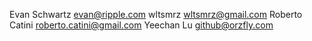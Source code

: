 Evan Schwartz <evan@ripple.com>
wltsmrz <wltsmrz@gmail.com>
Roberto Catini <roberto.catini@gmail.com>
Yeechan Lu <github@orzfly.com>
